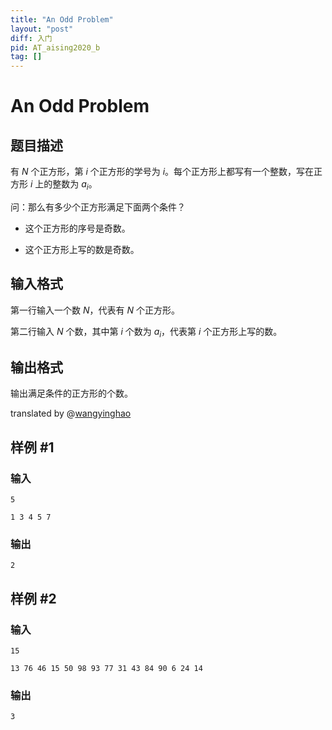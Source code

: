 ```yaml
---
title: "An Odd Problem"
layout: "post"
diff: 入门
pid: AT_aising2020_b
tag: []
---
```


# An Odd Problem

## 题目描述

有 $N$ 个正方形，第 $i$ 个正方形的学号为 $i$。每个正方形上都写有一个整数，写在正方形 $i$ 上的整数为 $a_i$。

问：那么有多少个正方形满足下面两个条件？

- 这个正方形的序号是奇数。

- 这个正方形上写的数是奇数。

## 输入格式

第一行输入一个数 $N$，代表有 $N$ 个正方形。

第二行输入 $N$ 个数，其中第 $i$ 个数为 $a_i$，代表第 $i$ 个正方形上写的数。

## 输出格式

输出满足条件的正方形的个数。

translated by @[wangyinghao](https://www.luogu.com.cn/user/453759)

## 样例 #1

### 输入

```
5
1 3 4 5 7
```

### 输出

```
2
```

## 样例 #2

### 输入

```
15
13 76 46 15 50 98 93 77 31 43 84 90 6 24 14
```

### 输出

```
3
```

